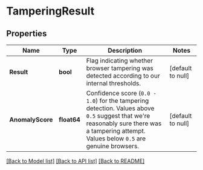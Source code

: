 # TamperingResult

## Properties
Name | Type | Description | Notes
------------ | ------------- | ------------- | -------------
**Result** | **bool** | Flag indicating whether browser tampering was detected according to our internal thresholds. | [default to null]
**AnomalyScore** | **float64** | Confidence score (`0.0 - 1.0`) for the tampering detection. Values above `0.5` suggest that we're reasonably sure there was a tampering attempt. Values below `0.5` are genuine browsers. | [default to null]

[[Back to Model list]](../README.md#documentation-for-models) [[Back to API list]](../README.md#documentation-for-api-endpoints) [[Back to README]](../README.md)


